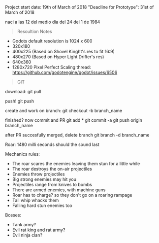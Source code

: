 Project start date: 19th of March of 2018
"Deadline for Prototype": 31st of March of 2018

naci a las 12 del medio dia del 24 del 1 de 1984

> Resoultion Notes

- Godots default resolution is 1024 x 600
- 320x180 
- 400x225 (Based on Shovel Kinght's res to fit 16:9)
- 480x270 (Based on Hyper Light Drifter's res)
- 640x360 
- 1280x720
Pixel Perfect Scaling thread:
https://github.com/godotengine/godot/issues/6506

> GIT

download:
git pull

push!
git push

create and work on branch:
git checkout -b branch_name

finished? now commit and PR
git add *
git commit -a
git push origin branch_name

after PR succesfully merged, delete branch
git branch -d branch_name


Roar: 1480 milli seconds should the sound last

Mechanics rules:
- The roar scares the enemies leaving them stun for a little while
- The roar destroys the on-air projectiles
- Enemies throw projectiles
- Big strong enemies may hit you
- Projectiles range from knives to bombs
- There are armed enemies, with machine guns
- Roar has to charge? so they don't go on a roaring rampage
- Tail whip whacks them
- Falling hard stun enemies too

Bosses:
- Tank army?
- Evil rat king and rat army?
- Evil ninja clan?

